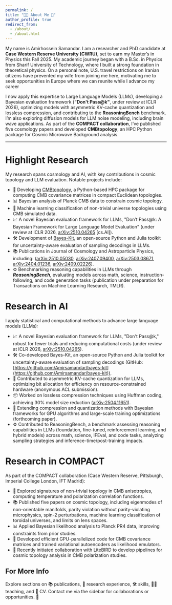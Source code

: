 ```yaml
---
permalink: /
title: "👨‍🎓 About Me 🌌"
author_profile: true
redirect_from: 
  - /about/
  - /about.html
---
```

My name is Amirhossein Samandar. I am a researcher and PhD candidate at **Case Western Reserve University (CWRU)**, set to earn my Master’s in Physics this Fall 2025. My academic journey began with a B.Sc. in Physics from Sharif University of Technology, where I built a strong foundation in theoretical physics. On a personal note, U.S. travel restrictions on Iranian citizens have prevented my wife from joining me here, motivating me to seek opportunities in Europe where we can reunite while I advance my career

I now apply this expertise to Large Language Models (LLMs), developing a Bayesian evaluation framework (**"Don't Pass@k"**, under review at ICLR 2026), optimizing models with asymmetric KV-cache quantization and lossless compression, and contributing to the **ReasoningBench** benchmark. I’m also exploring diffusion models for LLM noise modeling, including brain wave applications.
As part of the **COMPACT collaboration**, I’ve published five cosmology papers and developed **CMBtopology**, an HPC Python package for Cosmic Microwave Background analysis. 

---

Highlight Research
======
My research spans cosmology and AI, with key contributions in cosmic topology and LLM evaluation. Notable projects include:

- 🔧 Developing [CMBtopology](https://github.com/CompactCollaboration/CMBtopology), a Python-based HPC package for computing CMB covariance matrices in compact Euclidean topologies.
- 📊 Bayesian analysis of Planck CMB data to constrain cosmic topology.
- 🤖 Machine learning classification of non-trivial universe topologies using CMB simulated data.
- 📈 A novel Bayesian evaluation framework for LLMs, "Don’t Pass@k: A Bayesian Framework for Large Language Model Evaluation" (under review at ICLR 2026, [arXiv:2510.04265](https://arxiv.org/abs/2510.04265) [cs.AI]).
- 🛠️ Development of [Bayes-Kit](https://github.com/Amirsamandar/bayes-kit), an open-source Python and Julia toolkit for uncertainty-aware evaluation of sampling decodings in LLMs.
- 📚 Publications in Journal of Cosmology and Astroparticle Physics, including: ([arXiv:2510.05030](https://arxiv.org/abs/2510.05030), [arXiv:2407.09400](https://arxiv.org/abs/2407.09400), [arXiv:2503.08671](https://arxiv.org/abs/2503.08671), [arXiv:2404.01236](https://arxiv.org/abs/2404.01236), [arXiv:2409.02226](https://arxiv.org/abs/2409.02226)).
- ⚙️ Benchmarking reasoning capabilities in LLMs through ***ReasoningBench***, evaluating models across math, science, instruction-following, and code generation tasks (publication under preparation for Transactions on Machine Learning Research, TMLR).

Research in AI
======
I apply statistical and computational methods to advance large language models (LLMs):
- 📈 A novel Bayesian evaluation framework for LLMs, "Don't Pass@k," robust for fewer trials and reducing computational costs (under review at ICLR 2026, [arXiv:2510.04265](https://arxiv.org/abs/2510.04265)).
- 🛠️ Co-developed Bayes-Kit, an open-source Python and Julia toolkit for uncertainty-aware evaluation of sampling decodings (GitHub: [https://github.com/Amirsamandar/bayes-kit](https://github.com/Amirsamandar/bayes-kit)).
- 🔄 Contributed to asymmetric KV-cache quantization for LLMs, optimizing bit allocation for efficiency on resource-constrained hardware (anonymous ACL submission).
- 📦 Worked on lossless compression techniques using Huffman coding, achieving 30% model size reduction ([arXiv:2504.11651](https://arxiv.org/abs/2504.11651)).
- 🚀 Extending compression and quantization methods with Bayesian frameworks for GPU algorithms and large-scale training optimizations (forthcoming paper).
- ⚙️ Contributed to ReasoningBench, a benchmark assessing reasoning capabilities in LLMs (foundation, fine-tuned, reinforcement learning, and hybrid models) across math, science, IFEval, and code tasks, analyzing sampling strategies and inference-time/post-training impacts.


Research in COMPACT
======
As part of the COMPACT collaboration (Case Western Reserve, Pittsburgh, Imperial College London, IFT Madrid):
- 🌌 Explored signatures of non-trivial topology in CMB anisotropies, computing temperature and polarization correlation functions.
- 📚 Published five papers on cosmic topology, including eigenmodes of non-orientable manifolds, parity violation without parity-violating microphysics, spin-2 perturbations, machine learning classification of toroidal universes, and limits on lens spaces.
- 📊 Applied Bayesian likelihood analysis to Planck PR4 data, improving constraints from prior studies.
- 🔧 Developed efficient GPU-parallelized code for CMB covariance matrices and trained variational autoencoders as likelihood emulators.
- 🤝 Recently initiated collaboration with LiteBIRD to develop pipelines for cosmic topology analysis in CMB polarization studies.

For More Info
------
Explore sections on 📚 publications, 🔬 research experience, 🛠️ skills, 👨‍🏫 teaching, and 📄 CV. Contact me via the sidebar for collaborations or opportunities. 🚀

